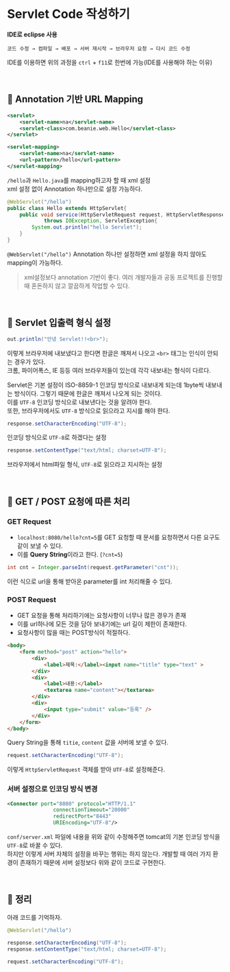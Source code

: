 # Servlet Code 작성하기

**IDE로 eclipse 사용**
```
코드 수정 → 컴파일 → 배포 → 서버 재시작 → 브라우저 요청 → 다시 코드 수정
```
IDE를 이용하면 위의 과정을 `ctrl` + `f11`로 한번에 가능(IDE를 사용해야 하는 이유)

<br>

## 🔖 Annotation 기반 URL Mapping

```xml
<servlet>
    <servlet-name>na</servlet-name>
    <servlet-class>com.beanie.web.Hello</servlet-class>
</servlet>

<servlet-mapping>
    <servlet-name>na</servlet-name>
    <url-pattern>/hello</url-pattern>
</servlet-mapping>
```
`/hello`과 `Hello.java`를 mapping하고자 할 때 xml 설정  
xml 설정 없이 Annotation 하나만으로 설정 가능하다.

```java
@WebServlet("/hello")
public class Hello extends HttpServlet{
	public void service(HttpServletRequest request, HttpServletResponse response)
			throws IOException, ServletException{
		System.out.println("hello Servlet");
	}
}
```
`@WebServlet("/hello")` Annotation 하나만 설정하면 xml 설정을 하지 않아도 mapping이 가능하다.

> xml설정보다 annotation 기반이 좋다. 여러 개발자들과 공동 프로젝트를 진행할 때 혼돈하지 않고 깔끔하게 작업할 수 있다.

<br>

## 🔖 Servlet 입출력 형식 설정

```java
out.println("안녕 Servlet!!<br>");
```
이렇게 브라우저에 내보냈다고 한다면 한글은 깨져서 나오고 `<br>` 태그는 인식이 안되는 경우가 있다.  
크롬, 파이어폭스, IE 등등 여러 브라우저들이 있는데 각각 내보내는 형식이 다르다.  
  

Servlet은 기본 설정이 ISO-8859-1 인코딩 방식으로 내보내게 되는데 1byte씩 내보내는 방식이다. 그렇기 때문에 한글은 깨져서 나오게 되는 것이다.  
이를 `UTF-8` 인코딩 방식으로 내보낸다는 것을 알려야 한다.  
또한, 브라우저에서도 `UTF-8` 방식으로 읽으라고 지시를 해야 한다. 

```java
response.setCharacterEncoding("UTF-8");
```
인코딩 방식으로 `UTF-8`로 하겠다는 설정

```java
response.setContentType("text/html; charset=UTF-8");
```
브라우저에서 html파일 형식, `UTF-8`로 읽으라고 지시하는 설정

<br>


## 🔖 GET / POST 요청에 따른 처리


### GET Request

- `localhost:8080/hello?cnt=5`를 GET 요청할 때 문서를 요청하면서 다른 요구도 같이 보낼 수 있다.
- 이를 **Query String**이라고 한다. (`?cnt=5`)

```java
int cnt = Integer.parseInt(request.getParameter("cnt"));
```
이런 식으로 url을 통해 받아온 parameter를 int 처리해줄 수 있다.


### POST Request

- GET 요청을 통해 처리하기에는 요청사항이 너무나 많은 경우가 존재
- 이를 url하나에 모든 것을 담아 보내기에는 url 길이 제한이 존재한다.
- 요청사항이 많을 때는 POST방식이 적절하다.

```html
<body>
	<form method="post" action="hello">
		<div>
			<label>제목:</label><input name="title" type="text" >
		</div>
		<div>
			<label>내용:</label>
			<textarea name="content"></textarea>
		</div>
		<div>
			<input type="submit" value="등록" />
		</div>
	</form>
</body>
```
Query String을 통해 `titie`, `content` 값을 서버에 보낼 수 있다.

```java
request.setCharacterEncoding("UTF-8");
```
이렇게 `HttpServletRequest` 객체를 받아 `UTF-8`로 설정해준다.


### 서버 설정으로 인코딩 방식 변경

```xml
<Connector port="8080" protocol="HTTP/1.1"
               connectionTimeout="20000"
               redirectPort="8443" 
               URIEncoding="UTF-8"/>
```
`conf/server.xml` 파일에 내용을 위와 같이 수정해주면 tomcat의 기본 인코딩 방식을 `UTF-8`로 바꿀 수 있다.  
하지만 이렇게 서버 자체의 설정을 바꾸는 행위는 하지 않는다. 개발할 때 여러 가지 환경이 존재하기 때문에 서버 설정보다 위와 같이 코드로 구현한다.


<br>

## 🔖 정리

아래 코드를 기억하자.

```java
@WebServlet("/hello")

response.setCharacterEncoding("UTF-8");
response.setContentType("text/html; charset=UTF-8");

request.setCharacterEncoding("UTF-8");
```
